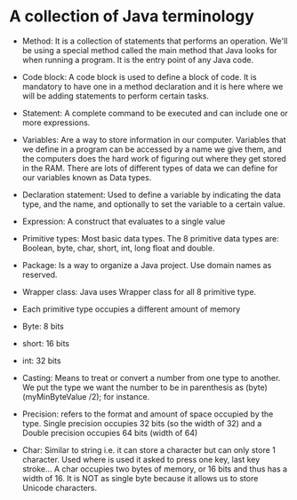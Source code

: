 # A collection of Java terminology  

- Method: It is a collection of statements that performs an operation. We'll be using a special method
called the main method that Java looks for when running a program. It is the entry point of any Java code. 

- Code block: A code block is used to define a block of code. It is mandatory to have one in a method declaration and it is here where we will be adding statements to perform certain tasks. 

- Statement: A complete command to be executed and can include one or more expressions. 

- Variables: Are a way to store information in our computer. Variables that we define in a program can be accessed by a name we give them, and the computers does the hard work of figuring out where they get stored in the RAM. There are lots of different types of data we can define for our variables known as Data types. 

- Declaration statement: Used to define a variable by indicating the data type, and the name, and optionally to set the variable to a certain value. 

- Expression: A construct that evaluates to a single value 

- Primitive types: Most basic data types. The 8 primitive data types are: Boolean, byte, char, short, int, long float and double. 

- Package: Is a way to organize a Java project. Use domain names as reserved. 

- Wrapper class: Java uses Wrapper class for all 8 primitive type. 

- Each primitive type occupies a different amount of memory 
 - Byte: 8 bits
 - short: 16 bits
 - int: 32 bits 

- Casting: Means to treat or convert a number from one type to another. We put the type we want the number to be in parenthesis as (byte) (myMinByteValue /2); for instance. 

- Precision: refers to the format and amount of space occupied by the type. Single precision occupies 32 bits (so the width of 32) and a Double precision occupies 64 bits (width of 64)

- Char: Similar to string i.e. it can store a character but can only store 1 character. Used where is used it asked to press one key, last key stroke… A char occupies two bytes of memory, or 16 bits and thus has a width of 16. It is NOT as single byte because it allows us to store Unicode characters. 


